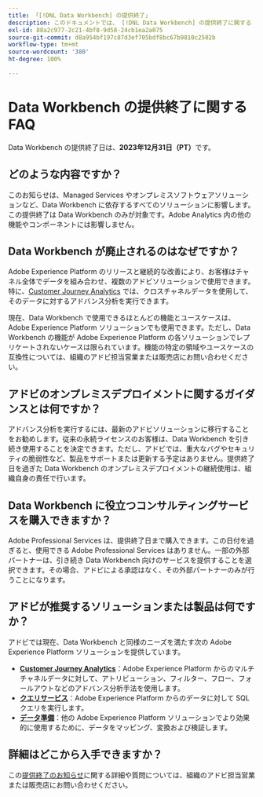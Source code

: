 ```yaml
---
title: 「[!DNL Data Workbench] の提供終了」
description: このドキュメントでは、 [!DNL Data Workbench] の提供終了に関する FAQ について説明します。
exl-id: 88a2c977-2c21-4bf8-9d58-24cb1ea2a075
source-git-commit: d8a954bf197c87d3ef705bdf8bc67b9810c2502b
workflow-type: tm+mt
source-wordcount: '380'
ht-degree: 100%

---
```


# Data Workbench の提供終了に関する FAQ

Data Workbench の提供終了日は、**2023年12月31日（PT）**&#x200B;です。

## どのような内容ですか？

このお知らせは、Managed Services やオンプレミスソフトウェアソリューションなど、Data Workbench に依存するすべてのソリューションに影響します。この提供終了は Data Workbench のみが対象です。Adobe Analytics 内の他の機能やコンポーネントには影響しません。

## Data Workbench が廃止されるのはなぜですか？

Adobe Experience Platform のリリースと継続的な改善により、お客様はチャネル全体でデータを組み合わせ、複数のアドビソリューションで使用できます。特に、[Customer Journey Analytics](https://experienceleague.adobe.com/docs/analytics-platform/using/cja-landing.html?lang=ja) では、クロスチャネルデータを使用して、そのデータに対するアドバンス分析を実行できます。

現在、Data Workbench で使用できるほとんどの機能とユースケースは、Adobe Experience Platform ソリューションでも使用できます。ただし、Data Workbench の機能が Adobe Experience Platform の各ソリューションでレプリケートされないケースは限られています。機能の特定の領域やユースケースの互換性については、組織のアドビ担当営業または販売店にお問い合わせください。

## アドビのオンプレミスデプロイメントに関するガイダンスとは何ですか？

アドバンス分析を実行するには、最新のアドビソリューションに移行することをお勧めします。従来の永続ライセンスのお客様は、Data Workbench を引き続き使用することを決定できます。ただし、アドビでは、重大なバグやセキュリティの脆弱性など、製品をサポートまたは更新する予定はありません。提供終了日を過ぎた Data Workbench のオンプレミスデプロイメントの継続使用は、組織自身の責任で行います。

## Data Workbench に役立つコンサルティングサービスを購入できますか？

Adobe Professional Services は、提供終了日まで購入できます。この日付を過ぎると、使用できる Adobe Professional Services はありません。一部の外部パートナーは、引き続き Data Workbench 向けのサービスを提供することを選択できます。その場合、アドビによる承認はなく、その外部パートナーのみが行うことになります。

## アドビが推奨するソリューションまたは製品は何ですか？

アドビでは現在、Data Workbench と同様のニーズを満たす次の Adobe Experience Platform ソリューションを提供しています。

* [**Customer Journey Analytics**](https://experienceleague.adobe.com/docs/analytics-platform/using/cja-landing.html?lang=ja)：Adobe Experience Platform からのマルチチャネルデータに対して、アトリビューション、フィルター、フロー、フォールアウトなどのアドバンス分析手法を使用します。
* [**クエリサービス**](https://experienceleague.adobe.com/docs/experience-platform/query/home.html?lang=ja)：Adobe Experience Platform からのデータに対して SQL クエリを実行します。
* [**データ準備**](https://experienceleague.adobe.com/docs/experience-platform/data-prep/home.html?lang=ja)：他の Adobe Experience Platform ソリューションでより効果的に使用するために、データをマッピング、変換および検証します。

## 詳細はどこから入手できますか？

この[提供終了のお知らせ](https://express.adobe.com/page/GSu6oKOD88GAj/)に関する詳細や質問については、組織のアドビ担当営業または販売店にお問い合わせください。
